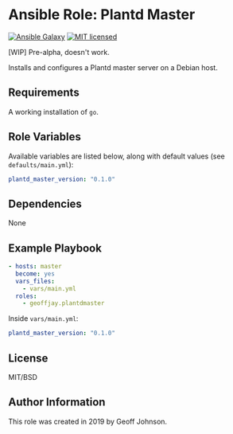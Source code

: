 # Ansible Role: Plantd Master

<!--[![Build Status](https://img.shields.io/travis/geoffjay/ansible-plantd-master/master.svg?style=flat)](https://travis-ci.org/geoffjay/ansible-plantd-master-->
<!--[![stability-stable](https://img.shields.io/badge/stability-stable-green.svg?style=flat)](https://github.com/orangemug/stability-badges)-->
[![Ansible Galaxy](https://img.shields.io/ansible/role/36021.svg?style=flat)](https://galaxy.ansible.com/geoffjay/plantdmaster)
[![MIT licensed](https://img.shields.io/badge/license-MIT-blue.svg?style=flat)](https://raw.githubusercontent.com/geoffjay/ansible-plantd-master/master/LICENSE)

[WIP] Pre-alpha, doesn't work.

Installs and configures a Plantd master server on a Debian host.

## Requirements

A working installation of `go`.

## Role Variables

Available variables are listed below, along with default values (see `defaults/main.yml`):

```yml
plantd_master_version: "0.1.0"
```

## Dependencies

None

## Example Playbook

```yml
- hosts: master
  become: yes
  vars_files:
    - vars/main.yml
  roles:
    - geoffjay.plantdmaster
```

Inside `vars/main.yml`:

```yml
plantd_master_version: "0.1.0"
```

## License

MIT/BSD

## Author Information

This role was created in 2019 by Geoff Johnson.
